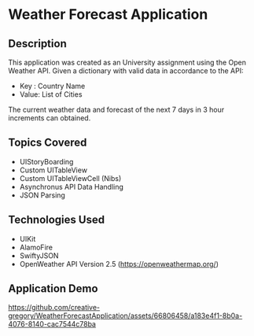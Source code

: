 # Weather Forecast Application

## Description
This application was created as an University assignment using the Open Weather API.
Given a dictionary with valid data in accordance to the API:
- Key : Country Name
- Value: List of Cities

The current weather data and  forecast of the next 7 days in 3 hour increments can obtained.

## Topics Covered
- UIStoryBoarding
- Custom UITableView
- Custom UITableViewCell (Nibs)
- Asynchronus API Data Handling
- JSON Parsing


## Technologies Used
- UIKit
- AlamoFire
- SwiftyJSON
- OpenWeather API Version 2.5 (https://openweathermap.org/)


## Application Demo
https://github.com/creative-gregory/WeatherForecastApplication/assets/66806458/a183e4f1-8b0a-4076-8140-cac7544c78ba


